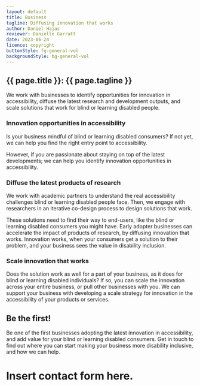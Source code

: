 ```yaml
---
layout: default
title: Business
tagline: Diffusing innovation that works
author: Daniel Hajas
reviewer: Danielle Garratt
date: 2023-06-24
licence: copyright
buttonStyle: fg-general-vol
backgroundStyle: bg-general-vol
---
```


## {{ page.title }}: {{ page.tagline }}

We work with businesses to identify opportunities for innovation in accessibility, diffuse the latest research and development outputs, and scale solutions that work for blind or learning disabled people.

### Innovation opportunities in accessibility

Is your business mindful of blind or learning disabled consumers?
If not yet, we can help you find the right entry point to accessibility.

However, if you are passionate about staying on top of the latest developments;
we can help you identify innovation opportunities in accessibility.

### Diffuse the latest products of research

We work with academic partners to understand the real accessibility challenges blind or learning disabled people face.
Then, we engage with researchers in an iterative co-design process to design solutions that work.

These solutions need to find their way to end-users, like the blind or learning disabled consumers you might have.
Early adopter businesses can accelerate the impact of products of research, by diffusing innovation that works.
Innovation works, when your consumers get a solution to their problem, and your business sees the value in disability inclusion.

### Scale innovation that works

Does the solution work as well for a part of your business, as it does for blind or learning disabled individuals?
If so, you can scale the innovation across your entire business, or pull other businesses with you.
We can support your business with developing a scale strategy for innovation in the accessibility of your products or services.

## Be the first!

Be one of the first businesses adopting the latest innovation in accessibility, and add value for your blind or learning disabled consumers.
Get in touch to find out where you can start making your business more disability inclusive, and how we can help.

# Insert contact form here.